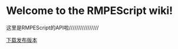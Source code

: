 # Welcome to the RMPEScript wiki!

这里是RMPEScript的API啦////////////////

[下载发布版本](https://github.com/npofsi/RMPEScript/releases)

